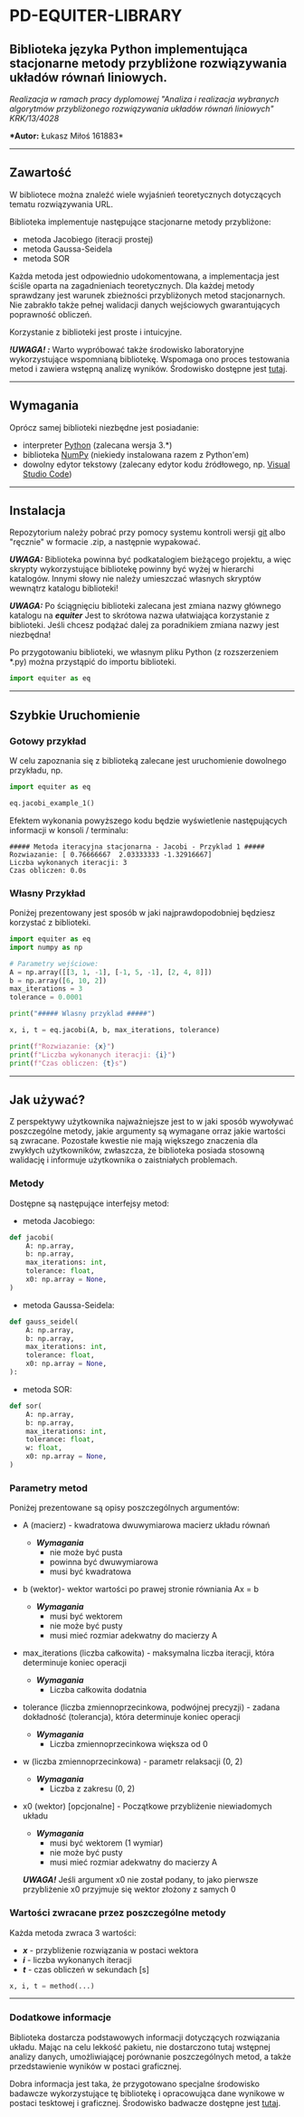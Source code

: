 # PD-EQUITER-LIBRARY

## Biblioteka języka Python implementująca stacjonarne metody przybliżone rozwiązywania układów równań liniowych.

_Realizacja w ramach pracy dyplomowej "Analiza i realizacja wybranych algorytmów przybliżonego rozwiązywania układów równań liniowych" KRK/13/4028_

**\*Autor:** Łukasz Miłoś 161883\*

---

## Zawartość

W bibliotece można znaleźć wiele wyjaśnień teoretycznych dotyczących tematu rozwiązywania URL.

Biblioteka implementuje następujące stacjonarne metody przybliżone:

- metoda Jacobiego (iteracji prostej)
- metoda Gaussa-Seidela
- metoda SOR

Każda metoda jest odpowiednio udokomentowana, a implementacja jest ściśle oparta na zagadnieniach teoretycznych. Dla każdej metody sprawdzany jest warunek zbieżności przybliżonych metod stacjonarnych. Nie zabrakło także pełnej walidacji danych wejściowych gwarantujących poprawność obliczeń.

Korzystanie z biblioteki jest proste i intuicyjne.

**_!UWAGA! :_**
Warto wypróbować także środowisko laboratoryjne wykorzystujące wspomnianą bibliotekę. Wspomaga ono proces testowania metod i zawiera wstępną analizę wyników. Środowisko dostępne jest [tutaj](https://github.com/Coolxer/PD-EXPERIMENTOR).

---

## Wymagania

Oprócz samej biblioteki niezbędne jest posiadanie:

- interpreter [Python](https://www.python.org/downloads/) (zalecana wersja 3.\*)
- biblioteka [NumPy](https://numpy.org/install/) (niekiedy instalowana razem z Python'em)
- dowolny edytor tekstowy (zalecany edytor kodu źródłowego, np. [Visual Studio Code](https://code.visualstudio.com/))

---

## Instalacja

Repozytorium należy pobrać przy pomocy systemu kontroli wersji [git](https://git-scm.com/) albo "ręcznie" w formacie .zip, a następnie wypakować.

**_UWAGA:_** Biblioteka powinna być podkatalogiem bieżącego projektu, a więc skrypty wykorzystujące bibliotekę powinny być wyżej w hierarchi katalogów. Innymi słowy nie należy umieszczać własnych skryptów wewnątrz katalogu biblioteki!

**_UWAGA:_** Po ściągnięciu biblioteki zalecana jest zmiana nazwy głównego katalogu na **_equiter_** Jest to skrótowa nazwa ułatwiająca korzystanie z biblioteki. Jeśli chcesz podążać dalej za poradnikiem zmiana nazwy jest niezbędna!

Po przygotowaniu biblioteki, we własnym pliku Python (z rozszerzeniem \*.py) można przystąpić do importu biblioteki.

```python
import equiter as eq
```

---

## Szybkie Uruchomienie

### Gotowy przykład

W celu zapoznania się z biblioteką zalecane jest uruchomienie dowolnego przykładu, np.

```python
import equiter as eq

eq.jacobi_example_1()
```

Efektem wykonania powyższego kodu będzie wyświetlenie następujących informacji w konsoli / terminalu:

```console
##### Metoda iteracyjna stacjonarna - Jacobi - Przyklad 1 #####
Rozwiazanie: [ 0.76666667  2.03333333 -1.32916667]
Liczba wykonanych iteracji: 3
Czas obliczen: 0.0s
```

### Własny Przykład

Poniżej prezentowany jest sposób w jaki najprawdopodobniej będziesz korzystać z biblioteki.

```python
import equiter as eq
import numpy as np

# Parametry wejściowe:
A = np.array([[3, 1, -1], [-1, 5, -1], [2, 4, 8]])
b = np.array([6, 10, 2])
max_iterations = 3
tolerance = 0.0001

print("##### Wlasny przyklad #####")

x, i, t = eq.jacobi(A, b, max_iterations, tolerance)

print(f"Rozwiazanie: {x}")
print(f"Liczba wykonanych iteracji: {i}")
print(f"Czas obliczen: {t}s")
```

---

## Jak używać?

Z perspektywy użytkownika najważniejsze jest to w jaki sposób wywoływać poszczególne metody, jakie argumenty są wymagane orraz jakie wartości są zwracane. Pozostałe kwestie nie mają większego znaczenia dla zwykłych użytkowników, zwłaszcza, że biblioteka posiada stosowną walidację i informuje użytkownika o zaistniałych problemach.

### Metody

Dostępne są następujące interfejsy metod:

- metoda Jacobiego:

```python
def jacobi(
    A: np.array,
    b: np.array,
    max_iterations: int,
    tolerance: float,
    x0: np.array = None,
)
```

- metoda Gaussa-Seidela:

```python
def gauss_seidel(
    A: np.array,
    b: np.array,
    max_iterations: int,
    tolerance: float,
    x0: np.array = None,
):
```

- metoda SOR:

```python
def sor(
    A: np.array,
    b: np.array,
    max_iterations: int,
    tolerance: float,
    w: float,
    x0: np.array = None,
)
```

### Parametry metod

Poniżej prezentowane są opisy poszczególnych argumentów:

- A (macierz) - kwadratowa dwuwymiarowa macierz układu równań

  - **_Wymagania_**
    - nie może być pusta
    - powinna być dwuwymiarowa
    - musi być kwadratowa

- b (wektor)- wektor wartości po prawej stronie równiania Ax = b
  - **_Wymagania_**
    - musi być wektorem
    - nie może być pusty
    - musi mieć rozmiar adekwatny do macierzy A
- max_iterations (liczba całkowita) - maksymalna liczba iteracji, która determinuje koniec operacji

  - **_Wymagania_**
    - Liczba całkowita dodatnia

- tolerance (liczba zmiennoprzecinkowa, podwójnej precyzji) - zadana dokładność (tolerancja), która determinuje koniec operacji

  - **_Wymagania_**
    - Liczba zmiennoprzecinkowa większa od 0

- w (liczba zmiennoprzecinkowa) - parametr relaksacji (0, 2)

  - **_Wymagania_**
    - Liczba z zakresu (0, 2)

- x0 (wektor) [opcjonalne] - Początkowe przybliżenie niewiadomych układu

  - **_Wymagania_**
    - musi być wektorem (1 wymiar)
    - nie może być pusty
    - musi mieć rozmiar adekwatny do macierzy A

  **_UWAGA!_** Jeśli argument x0 nie został podany, to jako pierwsze przybliżenie x0 przyjmuje się wektor złożony z samych 0

### Wartości zwracane przez poszczególne metody

Każda metoda zwraca 3 wartości:

- **_x_** - przybliżenie rozwiązania w postaci wektora
- **_i_** - liczba wykonanych iteracji
- **_t_** - czas obliczeń w sekundach [s]

```python
x, i, t = method(...)
```

---

### Dodatkowe informacje

Biblioteka dostarcza podstawowych informacji dotyczących rozwiązania układu. Mając na celu lekkość pakietu, nie dostarczono tutaj wstępnej analizy danych, umożliwiającej porównanie poszczególnych metod, a także przedstawienie wyników w postaci graficznej.

Dobra informacja jest taka, że przygotowano specjalne środowisko badawcze wykorzystujące tę bibliotekę i opracowująca dane wynikowe w postaci tesktowej i graficznej. Środowisko badwacze dostępne jest [tutaj](https://github.com/Coolxer/PD-EXPERIMENTOR).

